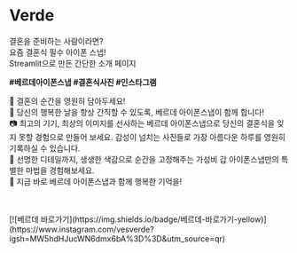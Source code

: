 # Verde         
결혼을 준비하는 사람이라면?           
요즘 결혼식 필수 아이폰 스냅!          
Streamlit으로 만든 간단한 소개 페이지           
          
**#베르데아이폰스냅 #결혼식사진 #인스타그램**          
           
👰 결혼의 순간을 영원히 담아두세요!            
💍 당신의 행복한 날을 항상 간직할 수 있도록, 베르데 아이폰스냅이 함께 합니다!               
📷 최고의 기기, 최상의 이미지를 선사하는 베르데 아이폰스냅으로 당신의 결혼식을 잊지 못할 경험으로 만들어 보세요. 감성이 넘치는 사진들로 가장 아름다운 하루를 영원히 기록하실 수 있습니다.          
📸 선명한 디테일까지, 생생한 색감으로 순간을 고정해주는 가성비 갑 아이폰스냅만의 특별한 마법을 경험해보세요.              
👫 지금 바로 베르데 아이폰스냅과 함께 행복한 기억을!        
               
<br> 
<br>
[![베르데 바로가기](https://img.shields.io/badge/베르데-바로가기-yellow)](https://www.instagram.com/vesverde?igsh=MW5hdHJucWN6dmx6bA%3D%3D&utm_source=qr)       

<br>
<br>                  
<br>
